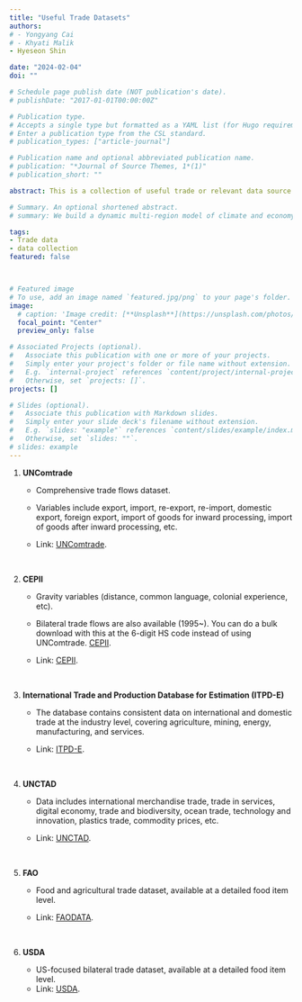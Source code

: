 ```yaml
---
title: "Useful Trade Datasets"
authors:
# - Yongyang Cai
# - Khyati Malik
- Hyeseon Shin

date: "2024-02-04"
doi: ""

# Schedule page publish date (NOT publication's date).
# publishDate: "2017-01-01T00:00:00Z"

# Publication type.
# Accepts a single type but formatted as a YAML list (for Hugo requirements).
# Enter a publication type from the CSL standard.
# publication_types: ["article-journal"]

# Publication name and optional abbreviated publication name.
# publication: "*Journal of Source Themes, 1*(1)"
# publication_short: ""

abstract: This is a collection of useful trade or relevant data source. I will be keep updating! 

# Summary. An optional shortened abstract.
# summary: We build a dynamic multi-region model of climate and economy with emission permit trading among 12 aggregated regions in the world. We solve for the dynamic Nash equilibrium under noncooperation, wherein each region adheres to the emission cap constraints following commitments outlined in the 2015 Paris Agreement. Our model shows that the emission permit price reaches $749 per ton of carbon by 2050. We demonstrate that a regional carbon tax is complementary to the global cap-and-trade system, and the optimal regional carbon tax is equal to the difference between the regional marginal abatement cost and the permit price.

tags:
- Trade data
- data collection
featured: false



# Featured image
# To use, add an image named `featured.jpg/png` to your page's folder. 
image:
  # caption: 'Image credit: [**Unsplash**](https://unsplash.com/photos/jdD8gXaTZsc)'
  focal_point: "Center"
  preview_only: false

# Associated Projects (optional).
#   Associate this publication with one or more of your projects.
#   Simply enter your project's folder or file name without extension.
#   E.g. `internal-project` references `content/project/internal-project/index.md`.
#   Otherwise, set `projects: []`.
projects: []

# Slides (optional).
#   Associate this publication with Markdown slides.
#   Simply enter your slide deck's filename without extension.
#   E.g. `slides: "example"` references `content/slides/example/index.md`.
#   Otherwise, set `slides: ""`.
# slides: example
---
```


<!-- {{% callout note %}}
Click the *Cite* button above to demo the feature to enable visitors to import publication metadata into their reference management software.
{{% /callout %}}

{{% callout note %}}
Create your slides in Markdown - click the *Slides* button to check out the example.
{{% /callout %}}

Add the publication's **full text** or **supplementary notes** here. You can use rich formatting such as including [code, math, and images](https://docs.hugoblox.com/content/writing-markdown-latex/). -->

1. **UNComtrade**

   - Comprehensive trade flows dataset.
   - Variables include export, import, re-export, re-import, domestic export, foreign export, import of goods for inward processing, import of goods after inward processing, etc.

   - Link: [UNComtrade](https://comtradeplus.un.org/).

   <br/>

2. **CEPII**
   - Gravity variables (distance, common language, colonial experience, etc).
   - Bilateral trade flows are also available (1995~). You can do a bulk download with this at the 6-digit HS code instead of using UNComtrade. [CEPII](http://www.cepii.fr/CEPII/en/bdd_modele/bdd_modele_item.asp?id=37).

   - Link: [CEPII](http://www.cepii.fr/CEPII/en/bdd_modele/bdd_modele.asp).

   <br/>

3. **International Trade and Production Database for Estimation (ITPD-E)**

   - The database contains consistent data on international and domestic trade at the industry level, covering agriculture, mining, energy, manufacturing, and services.

   - Link: [ITPD-E](https://www.usitc.gov/data/gravity/itpde.htm).

   <br/>

4. **UNCTAD**

   - Data includes international merchandise trade, trade in services, digital economy, trade and biodiversity, ocean trade, technology and innovation, plastics trade, commodity prices, etc.

   - Link: [UNCTAD](https://unctadstat.unctad.org/datacentre/).

   <br/>

5. **FAO**

   - Food and agricultural trade dataset, available at a detailed food item level.

   - Link: [FAODATA](https://www.fao.org/faostat/en/#data/TM).

   <br/>

6. **USDA**

   - US-focused bilateral trade dataset, available at a detailed food item level.
   - Link: [USDA](https://fas.usda.gov/data).
